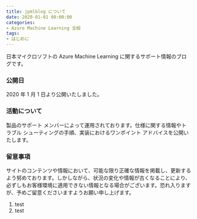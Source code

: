 ```yaml
---
title: jpmlblog について
date: 2020-01-01 00:00:00
categories:
- Azure Machine Learning 全般
tags:
- はじめに
---
```

日本マイクロソフトの Azure Machine Learning に関するサポート情報のブログです。
### 公開日
2020 年 1 月 1 日より公開いたしました。
### 活動について
製品のサポート メンバーによって運用されております。仕様に関する情報やトラブル シューティングの手順、実装におけるワンポイント アドバイスを公開いたします。
### 留意事項
サイトのコンテンツや情報において、可能な限り正確な情報を掲載し、更新するよう努めております。しかしながら、状況の変化や情報が古くなることにより、必ずしもお客様環境に適用できない情報となる場合がございます。恐れ入りますが、予めご留意くださいますようお願い申し上げます。

1. test
1. test